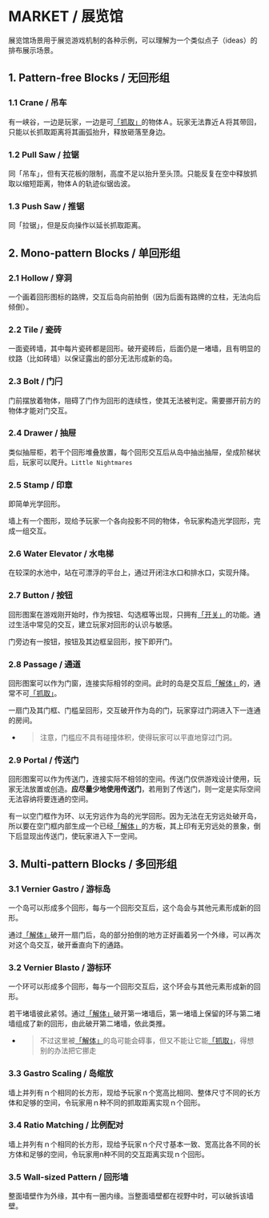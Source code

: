 # MARKET / 展览馆

展览馆场景用于展览游戏机制的各种示例，可以理解为一个类似点子（ideas）的排布展示场景。

## 1. Pattern-free Blocks / 无回形组

### 1.1 Crane / 吊车

有一峡谷，一边是玩家，一边是可[「抓取」]的物体Ａ。玩家无法靠近Ａ将其带回，只能以长抓取距离将其画弧抬升，释放砸落至身边。

### 1.2 Pull Saw / 拉锯

同「吊车」，但有天花板的限制，高度不足以抬升至头顶。只能反复在空中释放抓取以缩短距离，物体Ａ的轨迹似锯齿波。

### 1.3 Push Saw / 推锯

同「拉锯」，但是反向操作以延长抓取距离。

## 2. Mono-pattern Blocks / 单回形组

### 2.1 Hollow / 穿洞

一个画着回形图标的路牌，交互后岛向前拍倒（因为后面有路牌的立柱，无法向后倾倒）。

### 2.2 Tile / 瓷砖

一面瓷砖墙，其中每片瓷砖都是回形。破开瓷砖后，后面仍是一堵墙，且有明显的纹路（比如砖墙）以保证露出的部分无法形成新的岛。

### 2.3 Bolt / 门闩

门前摆放着物体，阻碍了门作为回形的连续性，使其无法被判定。需要挪开前方的物体才能对门交互。

### 2.4 Drawer / 抽屉

类似抽屉柜，若干个回形堆叠放置，每个回形交互后从岛中抽出抽屉，垒成阶梯状后，玩家可以爬升。`Little Nightmares`

### 2.5 Stamp / 印章

即简单光学回形。

墙上有一个图形，现给予玩家一个各向投影不同的物体，令玩家构造光学回形，完成一组交互。

### 2.6 Water Elevator / 水电梯

在较深的水池中，站在可漂浮的平台上，通过开闭注水口和排水口，实现升降。

### 2.7 Button / 按钮

回形图案在游戏刚开始时，作为按钮、勾选框等出现，只拥有[「开关」]的功能。通过生活中常见的交互，建立玩家对回形的认识与敏感。

门旁边有一按钮，按钮及其边框呈回形，按下即开门。

### 2.8 Passage / 通道

回形图案可以作为门窗，连接实际相邻的空间。此时的岛是交互后[「解体」]的，通常不可[「抓取」]。

一扇门及其门框、门槛呈回形，交互破开作为岛的门，玩家穿过门洞进入下一连通的房间。
- >注意，门槛应不具有碰撞体积，使得玩家可以平直地穿过门洞。

### 2.9 Portal / 传送门

回形图案可以作为传送门，连接实际不相邻的空间。传送门仅供游戏设计使用，玩家无法放置或创造。**应尽量少地使用传送门**，若用到了传送门，则一定是实际空间无法容纳将要连通的空间。

有一以空门框作为环、以无穷远作为岛的光学回形。因为无法在无穷远处破开岛，所以要在空门框内部生成一个已经[「解体」]的方板，其上印有无穷远处的景象，倒下后显现出传送门，使玩家进入下一空间。

## 3. Multi-pattern Blocks / 多回形组

### 3.1 Vernier Gastro / 游标岛

一个岛可以形成多个回形，每与一个回形交互后，这个岛会与其他元素形成新的回形。

通过[「解体」]破开一扇门后，岛的部分拍倒的地方正好画着另一个外缘，可以再次对这个岛交互，破开垂直向下的通路。

### 3.2 Vernier Blasto / 游标环

一个环可以形成多个回形，每与一个回形交互后，这个环会与其他元素形成新的回形。

若干堵墙彼此紧邻。通过[「解体」]破开第一堵墙后，第一堵墙上保留的环与第二堵墙组成了新的回形，由此破开第二堵墙，依此类推。

- > 不过这里被[「解体」]的岛可能会碍事，但又不能让它能[「抓取」]，得想别的办法把它挪走

### 3.3 Gastro Scaling / 岛缩放

墙上并列有ｎ个相同的长方形，现给予玩家ｎ个宽高比相同、整体尺寸不同的长方体和足够的空间，令玩家用ｎ种不同的抓取距离实现ｎ个回形。

### 3.4 Ratio Matching / 比例配对

墙上并列有ｎ个相同的长方形，现给予玩家ｎ个尺寸基本一致、宽高比各不同的长方体和足够的空间，令玩家用n种不同的交互距离实现ｎ个回形。

### 3.5 Wall-sized Pattern / 回形墙

整面墙壁作为外缘，其中有一圈内缘。当整面墙壁都在视野中时，可以破拆该墙壁。


[「抓取」]: Behaviors.md#grabbing-/-抓取
[「解体」]: Behaviors.md#detaching-/-解体
[「开关」]: Behaviors.md#switching-/-开关
